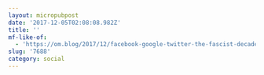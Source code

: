 ```yaml
---
layout: micropubpost
date: '2017-12-05T02:08:08.982Z'
title: ''
mf-like-of:
  - 'https://om.blog/2017/12/facebook-google-twitter-the-fascist-decade/'
slug: '7688'
category: social
---
```

